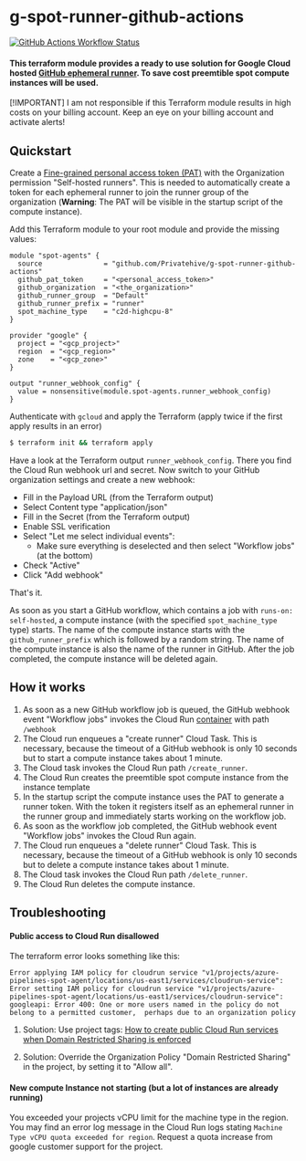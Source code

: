 # g-spot-runner-github-actions

[![GitHub Actions Workflow Status](https://img.shields.io/github/actions/workflow/status/Privatehive/g-spot-runner-github-actions/main.yml?branch=master&style=flat&logo=github&label=Docker+build)](https://github.com/Privatehive/g-spot-runner-github-actions/actions?query=branch%3Amaster)

#### This terraform module provides a ready to use solution for Google Cloud hosted [GitHub ephemeral runner](https://docs.github.com/en/actions/hosting-your-own-runners/managing-self-hosted-runners/autoscaling-with-self-hosted-runners#using-ephemeral-runners-for-autoscaling). To save cost preemtible spot compute instances will be used.

[!IMPORTANT] 
I am not responsible if this Terraform module results in high costs on your billing account. Keep an eye on your billing account and activate alerts!

## Quickstart

Create a [Fine-grained personal access token (PAT)](https://docs.github.com/en/authentication/keeping-your-account-and-data-secure/managing-your-personal-access-tokens#creating-a-fine-grained-personal-access-token) with the Organization permission "Self-hosted runners". This is needed to automatically create a token for each ephemeral runner to join the runner group of the organization (**Warning**: The PAT will be visible in the startup script of the compute instance).

Add this Terraform module to your root module and provide the missing values:

``` hcl
module "spot-agents" {
  source               = "github.com/Privatehive/g-spot-runner-github-actions"
  github_pat_token     = "<personal_access_token>"
  github_organization  = "<the_organization>"
  github_runner_group  = "Default"
  github_runner_prefix = "runner"
  spot_machine_type    = "c2d-highcpu-8"
}

provider "google" {
  project = "<gcp_project>"
  region  = "<gcp_region>"
  zone    = "<gcp_zone>"
}

output "runner_webhook_config" {
  value = nonsensitive(module.spot-agents.runner_webhook_config)
}
```

Authenticate with `gcloud` and apply the Terraform (apply twice if the first apply results in an error)

``` bash
$ terraform init && terraform apply
```

Have a look at the Terraform output `runner_webhook_config`. There you find the Cloud Run webhook url and secret. Now switch to your GitHub organization settings and create a new webhook:
* Fill in the Payload URL (from the Terraform output)
* Select Content type "application/json"
* Fill in the Secret (from the Terraform output)
* Enable SSL verification
* Select "Let me select individual events":
  * Make sure everything is deselected and then select "Workflow jobs" (at the bottom)
* Check "Active"
* Click "Add webhook"

That's it.

As soon as you start a GitHub workflow, which contains a job with `runs-on: self-hosted`, a compute instance (with the specified `spot_machine_type` type) starts. The name of the compute instance starts with the `github_runner_prefix` which is followed by a random string. The name of the compute instance is also the name of the runner in GitHub. After the job completed, the compute instance will be deleted again.

## How it works

1. As soon as a new GitHub workflow job is queued, the GitHub webhook event "Workflow jobs" invokes the Cloud Run [container](https://github.com/Privatehive/g-spot-runner-github-actions/pkgs/container/runner-autoscaler) with path `/webhook`
2. The Cloud run enqueues a "create runner" Cloud Task. This is necessary, because the timeout of a GitHub webhook is only 10 seconds but to start a compute instance takes about 1 minute.
3. The Cloud task invokes the Cloud Run path `/create_runner`.
4. The Cloud Run creates the preemtible spot compute instance from the instance template
5. In the startup script the compute instance uses the PAT to generate a runner token. With the token it registers itself as an ephemeral runner in the runner group and immediately starts working on the workflow job.
6. As soon as the workflow job completed, the GitHub webhook event "Workflow jobs" invokes the Cloud Run again.
7. The Cloud run enqueues a "delete runner" Cloud Task. This is necessary, because the timeout of a GitHub webhook is only 10 seconds but to delete a compute instance takes about 1 minute.
8. The Cloud task invokes the Cloud Run path `/delete_runner`.
9. The Cloud Run deletes the compute instance.

## Troubleshooting

#### Public access to Cloud Run disallowed

The terraform error looks something like this:
```
Error applying IAM policy for cloudrun service "v1/projects/azure-pipelines-spot-agent/locations/us-east1/services/cloudrun-service": Error setting IAM policy for cloudrun service "v1/projects/azure-pipelines-spot-agent/locations/us-east1/services/cloudrun-service": googleapi: Error 400: One or more users named in the policy do not belong to a permitted customer,  perhaps due to an organization policy
```

1. Solution: Use project tags: [How to create public Cloud Run services when Domain Restricted Sharing is enforced](https://cloud.google.com/blog/topics/developers-practitioners/how-create-public-cloud-run-services-when-domain-restricted-sharing-enforced?hl=en)

2. Solution: Override the Organization Policy "Domain Restricted Sharing" in the project, by setting it to "Allow all".

#### New compute Instance not starting (but a lot of instances are already running)

You exceeded your projects vCPU limit for the machine type in the region. You may find an error log message in the Cloud Run logs stating `Machine Type vCPU quota exceeded for region`. Request a quota increase from google customer support for the project.

